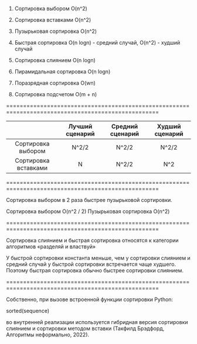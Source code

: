 1. Сортировка выбором O(n^2)

2. Сортировка вставками O(n^2)

3. Пузырьковая сортировка O(n^2)

4. Быстрая сортировка O(n logn) - средний случай, O(n^2) - худший случай

5. Сортировка слиянием O(n logn)

6. Пирамидальная сортировка O(n logn)

7. Поразрядная сортировка O(wn)

8. Сортировка подсчетом O(m + n)

===================================================================================================

|                      | Лучший сценарий | Средний сценарий |  Худший сценарий   | 
|:--------------------:|:---------------:|:----------------:|:------------------:|
|  Сортировка выбором  |      N^2/2      |      N^2/2       |       N^2/2        | 
| Сортировка вставками |        N        |      N^2/2       |        N^2         | 

===================================================================================================

Сортировка выбором в 2 раза быстрее пузырьковой сортировки. 

Сортировка выбором O(n^2 / 2)
Пузырьковая сортировка O(n^2)

===================================================================================================

Сортировка слиянием и быстрая сортировка относятся к категории алгоритмов «разделяй и властвуй»

У быстрой сортировки константа меньше, чем у сортировки слиянием и средний случай у быстрой
сортировки встречается чаще худшего. Поэтому быстрая сортировка обычно быстрее сортировки слиянием.

===================================================================================================

Собственно, при вызове встроенной функции сортировки Python:

sorted(sequence)

во внутренней реализации используется гибридная версия сортировки слиянием и сортировки методом
вставки (Такфилд Брэдфорд, Алгоритмы неформально, 2022).
